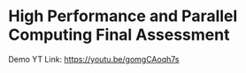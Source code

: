 # High Performance and Parallel Computing Final Assessment

Demo YT Link: https://youtu.be/gomgCAoqh7s